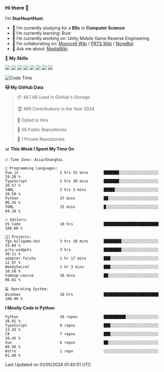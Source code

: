 ### Hi there 👋

I’m **StarHeartHunt**.

- 🏫 I’m currently studying for a **BSc** in **Computer Science**
- 🌱 I’m currently learning: Rust
- 🔭 I’m currently working on: Unity Mobile Game Reverse Engineering
- 👯 I’m collaborating on: [Mooncell Wiki](https://fgo.wiki/) / [PRTS Wiki](http://prts.wiki/) / [NoneBot](https://github.com/nonebot)
- 💬 Ask me about: [MediaWiki](https://www.mediawiki.org)

🌟 **My Skills**

![](https://img.shields.io/badge/-Python-3e74a2?style=flat-square&logo=Python&logoColor=fff)
![](https://img.shields.io/badge/-Node.js-339933?style=flat-square&logo=node.js&logoColor=fff)
![](https://img.shields.io/badge/-Vue-4fc08d?style=flat-square&logo=vue.js&logoColor=fff)
![](https://img.shields.io/badge/-React-2d98ce?style=flat-square&logo=React&logoColor=fff)
![](https://img.shields.io/badge/-TypeScript-3178C6?style=flat-square&logo=TypeScript&logoColor=fff)
![](https://img.shields.io/badge/-Docker-2496ED?style=flat-square&logo=Docker&logoColor=fff)
![](https://img.shields.io/badge/-Linux-000000?style=flat-square&logo=Linux&logoColor=fff)
![](https://img.shields.io/badge/-Dotnet-512bd4?style=flat-square&logo=.net&logoColor=fff)

<!--START_SECTION:waka-->
![Code Time](http://img.shields.io/badge/Code%20Time-994%20hrs%2039%20mins-blue)

**🐱 My GitHub Data** 

> 📦 46.1 kB Used in GitHub's Storage 
 > 
> 🏆 466 Contributions in the Year 2024
 > 
> 💼 Opted to Hire
 > 
> 📜 46 Public Repositories 
 > 
> 🔑 1 Private Repositories 
 > 
📊 **This Week I Spent My Time On** 

```text
🕑︎ Time Zone: Asia/Shanghai

💬 Programming Languages: 
Vue.js                   2 hrs 55 mins       ███████░░░░░░░░░░░░░░░░░░   29.20 % 
TypeScript               2 hrs 39 mins       ███████░░░░░░░░░░░░░░░░░░   26.57 % 
YAML                     2 hrs 3 mins        █████░░░░░░░░░░░░░░░░░░░░   20.50 % 
Python                   37 mins             ██░░░░░░░░░░░░░░░░░░░░░░░   06.26 % 
TOML                     25 mins             █░░░░░░░░░░░░░░░░░░░░░░░░   04.28 % 

🔥 Editors: 
VS Code                  10 hrs              █████████████████████████   100.00 % 

🐱‍💻 Projects: 
fgo-biligame-bot         3 hrs 18 mins       ████████░░░░░░░░░░░░░░░░░   33.04 % 
prts-widgets             3 hrs               ████████░░░░░░░░░░░░░░░░░   30.11 % 
adapter-feishu           1 hr 17 mins        ███░░░░░░░░░░░░░░░░░░░░░░   12.97 % 
WeedySecret              1 hr 3 mins         ███░░░░░░░░░░░░░░░░░░░░░░   10.58 % 
hadoop-course            36 mins             ██░░░░░░░░░░░░░░░░░░░░░░░   06.02 % 

💻 Operating System: 
Windows                  10 hrs              █████████████████████████   100.00 % 
```

**I Mostly Code in Python** 

```text
Python                   26 repos            ██████████░░░░░░░░░░░░░░░   38.81 % 
TypeScript               9 repos             ███░░░░░░░░░░░░░░░░░░░░░░   13.43 % 
C#                       7 repos             ███░░░░░░░░░░░░░░░░░░░░░░   10.45 % 
Vue                      6 repos             ██░░░░░░░░░░░░░░░░░░░░░░░   08.96 % 
Astro                    1 repo              ░░░░░░░░░░░░░░░░░░░░░░░░░   01.49 % 
```




 Last Updated on 01/05/2024 01:40:51 UTC
<!--END_SECTION:waka-->
